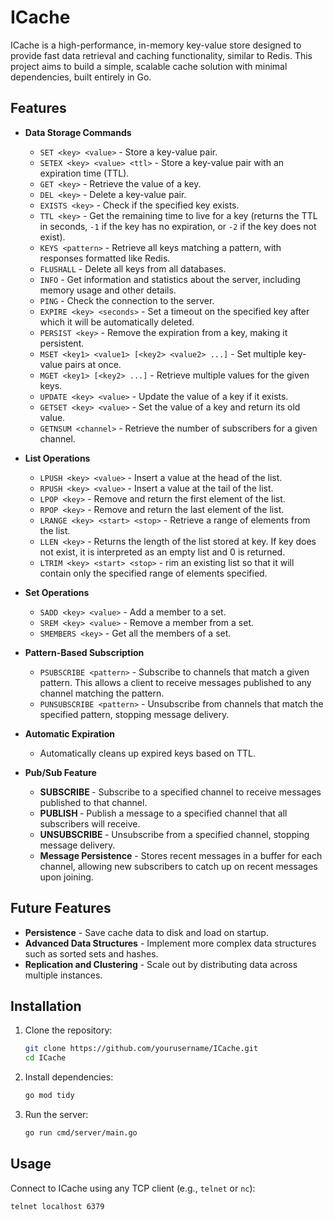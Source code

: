 # ICache

ICache is a high-performance, in-memory key-value store designed to provide fast data retrieval and caching functionality, similar to Redis. This project aims to build a simple, scalable cache solution with minimal dependencies, built entirely in Go.

## Features

- **Data Storage Commands**
  - `SET <key> <value>` - Store a key-value pair.
  - `SETEX <key> <value> <ttl>` - Store a key-value pair with an expiration time (TTL).
  - `GET <key>` - Retrieve the value of a key.
  - `DEL <key>` - Delete a key-value pair.
  - `EXISTS <key>` - Check if the specified key exists.
  - `TTL <key>` - Get the remaining time to live for a key (returns the TTL in seconds, `-1` if the key has no expiration, or `-2` if the key does not exist).
  - `KEYS <pattern>` - Retrieve all keys matching a pattern, with responses formatted like Redis.
  - `FLUSHALL` - Delete all keys from all databases.
  - `INFO` - Get information and statistics about the server, including memory usage and other details.
  - `PING` - Check the connection to the server.
  - `EXPIRE <key> <seconds>` - Set a timeout on the specified key after which it will be automatically deleted.
  - `PERSIST <key>` - Remove the expiration from a key, making it persistent.
  - `MSET <key1> <value1> [<key2> <value2> ...]` - Set multiple key-value pairs at once.
  - `MGET <key1> [<key2> ...]` - Retrieve multiple values for the given keys.
  - `UPDATE <key> <value>` - Update the value of a key if it exists.
  - `GETSET <key> <value>` - Set the value of a key and return its old value.
  - `GETNSUM <channel>` - Retrieve the number of subscribers for a given channel.

- **List Operations**
  - `LPUSH <key> <value>` - Insert a value at the head of the list.
  - `RPUSH <key> <value>` - Insert a value at the tail of the list.
  - `LPOP <key>` - Remove and return the first element of the list.
  - `RPOP <key>` - Remove and return the last element of the list.
  - `LRANGE <key> <start> <stop>` - Retrieve a range of elements from the list.
  - `LLEN <key>` - Returns the length of the list stored at key. If key does not exist, it is interpreted as an empty list and 0 is returned.
  - `LTRIM <key> <start> <stop>` - rim an existing list so that it will contain only the specified range of elements specified.
  
- **Set Operations**
  - `SADD <key> <value>` - Add a member to a set.
  - `SREM <key> <value>` - Remove a member from a set.
  - `SMEMBERS <key>` - Get all the members of a set.

- **Pattern-Based Subscription**
  - `PSUBSCRIBE <pattern>` - Subscribe to channels that match a given pattern. This allows a client to receive messages published to any channel matching the pattern.
  - `PUNSUBSCRIBE <pattern>` - Unsubscribe from channels that match the specified pattern, stopping message delivery.

- **Automatic Expiration**
  - Automatically cleans up expired keys based on TTL.

- **Pub/Sub Feature**
  - **SUBSCRIBE <channel>** - Subscribe to a specified channel to receive messages published to that channel.
  - **PUBLISH <channel> <message>** - Publish a message to a specified channel that all subscribers will receive.
  - **UNSUBSCRIBE <channel>** - Unsubscribe from a specified channel, stopping message delivery.
  - **Message Persistence** - Stores recent messages in a buffer for each channel, allowing new subscribers to catch up on recent messages upon joining.

## Future Features
- **Persistence** - Save cache data to disk and load on startup.
- **Advanced Data Structures** - Implement more complex data structures such as sorted sets and hashes.
- **Replication and Clustering** - Scale out by distributing data across multiple instances.

## Installation

1. Clone the repository:
    ```bash
    git clone https://github.com/yourusername/ICache.git
    cd ICache
    ```
2. Install dependencies:
    ```bash
    go mod tidy
    ```
3. Run the server:
    ```bash
    go run cmd/server/main.go
    ```

## Usage

Connect to ICache using any TCP client (e.g., `telnet` or `nc`):

```bash
telnet localhost 6379
